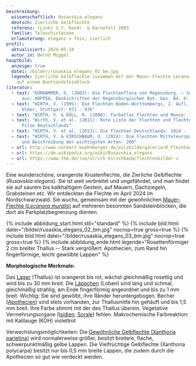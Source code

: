 ```yaml
---
beschreibung:
  wissenschaftlich: Rusavskia elegans
  deutsch: Zierliche Gelbflechte
  referenz: (Link) S.Y. Kondr. & Kärnefelt 2003
  familie: Teloschistaceae
  erlaeuterung: elegans = fein, zierlich
profil:
  aktualisiert: 2024-05-10
  autor_in: Bernd Miggel
hauptbild:
  anzeige: true
  datei: /bilder/rusaskia_elegans_01_bm.jpg
  legende: Zierliche Gelbflechte zusammen mit der Mauer-Flechte Lecanora muralis
    auf einem Buntsandsteinblock
literatur:
  - text: "DÜRHAMMER, O. (2003): Die Flechtenflora von Regensburg. – Sonderdruck
      aus: HOPPEA, Denkschriften der Regensburgischen Bot. Ges. Bd. 6: 338"
  - text: "WIRTH, V. (1995): Die Flechten Baden-Württembergs, 2. Aufl., 1006 S.;
      Ulmer, Stuttgart: 972 - 976"
  - text: "WIRTH, V. & DÜLL, R. (2000): Farbatlas Flechten und Moose: 106"
  - text: "Wirth, V. et al. (2011): Rote Liste der Flechten und flechtenbewohnende
      Pilze Deutschlands"
  - text: "WIRTH, V. et al. (2013): Die Flechten Deutschlands: 1024 - 1026"
  - text: "WIRTH, V. & KIRSCHBAUM, U. (2024): Die Flechten Mitteleuropas. Bestimmung
      und Beschreibung der wichtigsten Arten: 200"
  - url: http://www.norbert-kuehnberger.de/pilzbildergalerie/D_Flechten-Lichenes_-_226_Arten/index.htm
  - url: https://de.wikipedia.org/wiki/Rusavskia_elegans
  - url: https://www.thm.de/lse/ulrich-kirschbaum/flechtenbilder-v
---
```

Eine wunderschöne, orangerote Krustenflechte, die Zierliche Gelbflechte (*Rusavskia elegans*). Sie ist weit verbreitet und ungefährdet, und man findet sie auf saurem bis kalkhaltigem Gestein, auf Mauern, Dachziegeln, Grabsteinen etc. Wir entdeckten die Flechte im April 2024 im Nordschwarzwald. Sie wuchs, gemeinsam mit der gewöhnlichen [Mauer-Flechte (*Lecanora muralis*)](/pilze/lecanora-muralis-mauer-flechte) auf mehreren besonnten Sandsteinblöcken, die dort als Parkplatzbegrenzung dienten.

{% include abbildung_start.html stil="standard" %}
{% include bild.html datei="/bilder/rusaskia_elegans_02_bm.jpg" nocrop=true gross=true %}
{% include bild.html datei="/bilder/rusaskia_elegans_03_bm.jpg" nocrop=true gross=true %}
{% include abbildung_ende.html legende="Rosettenförmiger 2 cm breiter Thallus -- Stark vergrößert: Apothecien, zum Rand hin fingerförmige, leicht gewölbte Lappen" %}

**Morphologische Merkmale:**

Das [Lager](Lager "Glossar") (Thallus) ist orangerot bis rot, wächst gleichmäßig rosettig und wird bis zu 30 mm breit. Die [Läppchen](Lappen "Glossar" ) (Loben) sind lang und schmal, gleichmäßig strahlig, am Ende fingerförmig angeordnet und bis zu 1 mm breit. Wichtig: Sie sind gewölbt, ihre Ränder heruntergebogen. Becher ([Apothecien](Apothecien "Glossar")) sind stets vorhanden, zur Thallusmitte hin gehäuft und bis 1,5 mm breit. Ihre Farbe stimmt mit der des Thallus überein. Vegetative Vermehrungsorgane ([Isidien](Isidien "Glossar"), [Sorale](Sorale "Glossar")) fehlen.
Makrochemische Farbreaktion: mit Kalilauge (KOH) violettrot

Verwechslungsmöglichkeiten:
Die [Gewöhnliche Gelbflechte (Xanthoria parietina)](/pilze/xanthoria-parietina) wird normalerweise größer, besitzt breitere, flache, schwerpunktmäßig gelbe Lappen.
Die Vielfrüchtige Gelbflechte (Xanthoria polycarpa) besitzt nur bis 0,5 mm breite Lappen, die zudem durch die Apothecien so gut wie verdeckt werden.